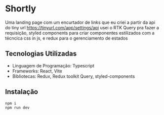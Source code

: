 # Shortly

Uma landing page com um encurtador de links que eu criei a partir da api do tiny url https://tinyurl.com/app/settings/api usei o RTK Query pra fazer a requisição, styled components para criar componentes estilizados com a técncica css in js, e redux para o gerenciamento de estados

## Tecnologias Utilizadas

- Linguagem de Programação: Typescript
- Frameworks: React, Vite
- Bibliotecas: Redux, Redux toolkit Query, styled-components

## Instalação
```shell
npm i
npm run dev

